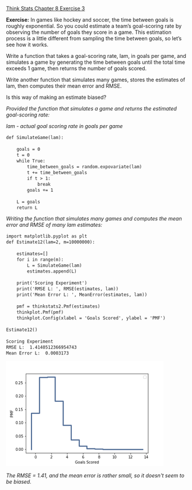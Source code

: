 [Think Stats Chapter 8 Exercise 3](http://greenteapress.com/thinkstats2/html/thinkstats2009.html#toc77)

**Exercise:** In games like hockey and soccer, the time between goals is roughly exponential. So you could estimate a team’s goal-scoring rate by observing the number of goals they score in a game. This estimation process is a little different from sampling the time between goals, so let’s see how it works.

Write a function that takes a goal-scoring rate, lam, in goals per game, and simulates a game by generating the time between goals until the total time exceeds 1 game, then returns the number of goals scored.

Write another function that simulates many games, stores the estimates of lam, then computes their mean error and RMSE.

Is this way of making an estimate biased?

*Provided the function that simulates a game and returns the estimated goal-scoring rate:*

*lam - actual goal scoring rate in goals per game*


    def SimulateGame(lam):

        goals = 0
        t = 0
        while True:
            time_between_goals = random.expovariate(lam)
            t += time_between_goals
            if t > 1:
                break
            goals += 1

        L = goals
        return L

*Writing the function that simulates many games and computes the mean error and RMSE of many lam estimates:*

    import matplotlib.pyplot as plt
    def Estimate12(lam=2, m=10000000):
    
        estimates=[]
        for i in range(m):
            L = SimulateGame(lam)
            estimates.append(L)
       
        print('Scoring Experiment')
        print('RMSE L: ', RMSE(estimates, lam))
        print('Mean Error L: ', MeanError(estimates, lam))
    
        pmf = thinkstats2.Pmf(estimates)
        thinkplot.Pmf(pmf)
        thinkplot.Config(xlabel = 'Goals Scored', ylabel = 'PMF')

    Estimate12()

    Scoring Experiment
    RMSE L:  1.4140512366954743
    Mean Error L:  0.0003173

![Scoring Experiment](Chapter8_3.png)

*The RMSE = 1.41, and the mean error is rather small, so it doesn't seem to be biased.*
